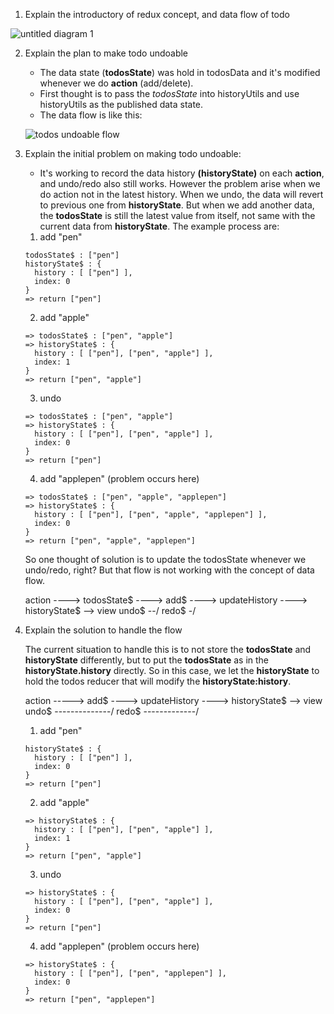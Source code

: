 1. Explain the introductory of redux concept, and data flow of todo

![untitled diagram 1](https://cloud.githubusercontent.com/assets/3530355/19550350/3d941ff8-96d3-11e6-85d3-06f364af1a59.png)

2. Explain the plan to make todo undoable

    - The data state (**todosState**) was hold in todosData and it's modified whenever we do **action** (add/delete).
    - First thought is to pass the *todosState* into historyUtils and use historyUtils as the published data state.
    - The data flow is like this:

    ![todos undoable flow](https://cloud.githubusercontent.com/assets/3530355/19552091/87e1c952-96d8-11e6-9505-015a1953b996.png)

3. Explain the initial problem on making todo undoable:
  
    - It's working to record the data history **(historyState)** on each **action**, and undo/redo also still works. However the problem arise when we do action not in the latest history. When we undo, the data will revert to previous one from **historyState**. But when we add another data, the **todosState** is still the latest value from itself, not same with the current data from **historyState**. The example process are:
    1. add "pen"
    ```
    todosState$ : ["pen"]
    historyState$ : {
      history : [ ["pen"] ],
      index: 0
    }
    => return ["pen"]
    ```
    2. add "apple"
    ```
    => todosState$ : ["pen", "apple"]
    => historyState$ : {
      history : [ ["pen"], ["pen", "apple"] ],
      index: 1
    }
    => return ["pen", "apple"]
    ```
    3. undo
    ```
    => todosState$ : ["pen", "apple"]
    => historyState$ : {
      history : [ ["pen"], ["pen", "apple"] ],
      index: 0
    }
    => return ["pen"]
    ```
    4. add "applepen" (problem occurs here)
    ```
    => todosState$ : ["pen", "apple", "applepen"]
    => historyState$ : {
      history : [ ["pen"], ["pen", "apple", "applepen"] ],
      index: 0
    }
    => return ["pen", "apple", "applepen"]
    ```

    So one thought of solution is to update the todosState whenever we undo/redo, right? But that flow is not working with the concept of data flow.

    action ----> todosState$ ----> add$ ----> updateHistory ----> historyState$ --> view
    undo$  --/ 
    redo$  -/ 

4. Explain the solution to handle the flow

    The current situation to handle this is to not store the **todosState** and **historyState** differently, but to put the **todosState** as in the **historyState.history** directly. So in this case, we let the **historyState** to hold the todos reducer that will modify the **historyState:history**.

    action -----> add$ ----> updateHistory ----> historyState$ --> view
    undo$  --------------/ 
    redo$  -------------/

    1. add "pen"
    ```
    historyState$ : {
      history : [ ["pen"] ],
      index: 0
    }
    => return ["pen"]
    ```
    2. add "apple"
    ```
    => historyState$ : {
      history : [ ["pen"], ["pen", "apple"] ],
      index: 1
    }
    => return ["pen", "apple"]
    ```
    3. undo
    ```
    => historyState$ : {
      history : [ ["pen"], ["pen", "apple"] ],
      index: 0
    }
    => return ["pen"]
    ```
    4. add "applepen" (problem occurs here)
    ```
    => historyState$ : {
      history : [ ["pen"], ["pen", "applepen"] ],
      index: 0
    }
    => return ["pen", "applepen"]
    ```

